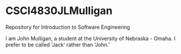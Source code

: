 # CSCI4830JLMulligan
Repository for Introduction to Software Engineering

I am John Mulligan, a student at the University of Nebraska - Omaha. I prefer to be called 'Jack' rather than 'John.'
